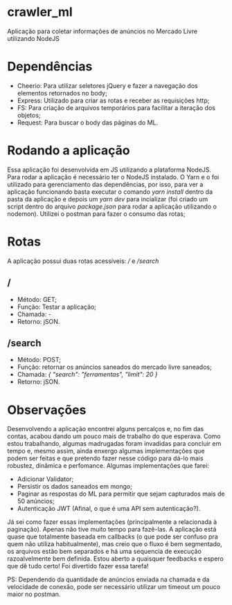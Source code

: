 # crawler_ml

Aplicação para coletar informações de anúncios no Mercado Livre utilizando NodeJS

# Dependências

- Cheerio: Para utilizar seletores jQuery e fazer a navegação dos elementos retornados no body;
- Express: Utilizado para criar as rotas e receber as requisições http;
- FS: Para criação de arquivos temporários para facilitar a iteração dos objetos;
- Request: Para buscar o body das páginas do ML.

# Rodando a aplicação

Essa aplicação foi desenvolvida em JS utilizando a plataforma NodeJS. Para rodar a aplicação é necessário ter o NodeJS instalado. O Yarn e o foi utilizado para gerenciamento das dependências, por isso, para ver a aplicação funcionando basta executar o comando _yarn install_ dentro da pasta da aplicação e depois um _yarn dev_ para incializar (foi criado um script dentro do arquivo _package.json_ para rodar a aplicação utilizando o nodemon). Utilizei o postman para fazer o consumo das rotas;

# Rotas

A aplicação possui duas rotas acessíveis: _/_ e _/search_

## /
- Método: GET;
- Função: Testar a aplicação;
- Chamada: -
- Retorno: jSON.

## /search
- Método: POST;
- Função: retornar os anúncios saneados do mercado livre saneados;
- Chamada: _{_
                _"search": "ferramentas",_
                _"limit": 20_
           _}_
- Retorno: jSON.

# Observações
Desenvolvendo a aplicação encontrei alguns percalços e, no fim das contas, acabou dando um pouco mais de trabalho do que esperava. Como estou trabalhando, algumas madrugadas foram invadidas para concluir em tempo e, mesmo assim, ainda enxergo algumas implementações que podem ser feitas e que pretendo fazer nesse código para dá-lo mais robustez, dinâmica e perfomance. Algumas implementações que farei: 

- Adicionar Validator;
- Persistir os dados saneados em mongo;
- Paginar as respostas do ML para permitir que sejam capturados mais de 50 anúncios;
- Autenticação JWT (Afinal, o que é uma API sem autenticação?).

Já sei como fazer essas implementações (principalmente a relacionada à paginação). Apenas não tive muito tempo para fazê-las. A aplicação está quase que totalmente baseada em callbacks (o que pode ser confuso pra quem não utiliza habitualmente), mas creio que o fluxo é bem segmentado, os arquivos estão bem separados e há uma sequencia de execução razoalvelmente bem definida. Estou aberto a quaisquer feedbacks e espero que dê tudo certo! Foi divertido fazer essa tarefa!

PS: Dependendo da quantidade de anúncios enviada na chamada e da velocidade de conexão, pode ser necessário utilizar um timeout um pouco maior no postman.